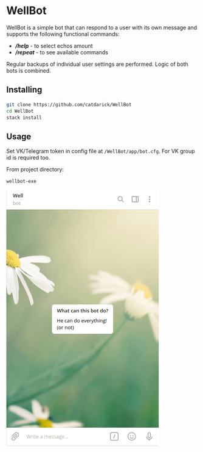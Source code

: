 # WellBot

WellBot is a simple bot that can respond to a user with its own message and supports the following functional commands:
  - *__/help__*   - to select echos amount
  - *__/repeat__* - to see available commands
  
Regular backups of individual user settings are performed.
Logic of both bots is combined.

## Installing

```sh
git clone https://github.com/catdarick/WellBot
cd WellBot
stack install
```

## Usage
Set VK/Telegram token in config file at `/WellBot/app/bot.cfg`.
For VK group id is required too.

From project directory:
```sh
wellbot-exe
```



![alt text](https://github.com/catdarick/WellBot/blob/master/Demo.gif?raw=true)

